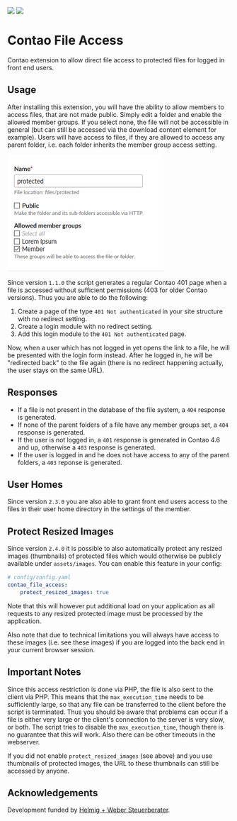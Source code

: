 [![](https://img.shields.io/packagist/v/fritzmg/contao-file-access.svg)](https://packagist.org/packages/fritzmg/contao-file-access)
[![](https://img.shields.io/packagist/dt/fritzmg/contao-file-access.svg)](https://packagist.org/packages/fritzmg/contao-file-access)

Contao File Access
=====================

Contao extension to allow direct file access to protected files for logged in front end users.

## Usage

After installing this extension, you will have the ability to allow members to access files, that are not made public. Simply edit a folder and enable the allowed member groups. If you select none, the file will not be accessible in general (but can still be accessed via the download content element for example). Users will have access to files, if they are allowed to access any parent folder, i.e. each folder inherits the member group access setting.

![Screenshot](https://raw.githubusercontent.com/fritzmg/contao-file-access/master/screenshot.png)

Since version `1.1.0` the script generates a regular Contao 401 page when a file is accessed without sufficient permissions (403 for older Contao versions). Thus you are able to do the following:

1. Create a page of the type `401 Not authenticated` in your site structure with no redirect setting.
2. Create a login module with no redirect setting.
3. Add this login module to the `401 Not authenticated` page.

Now, when a user which has not logged in yet opens the link to a file, he will be presented with the login form instead. After he logged in, he will be "redirected back" to the file again (there is no redirect happening actually, the user stays on the same URL).

## Responses

* If a file is not present in the database of the file system, a `404` response is generated.
* If none of the parent folders of a file have any member groups set, a `404` response is generated.
* If the user is not logged in, a `401` response is generated in Contao 4.6 and up, otherwise a `403` response is generated.
* If the user is logged in and he does not have access to any of the parent folders, a `403` reponse is generated.

## User Homes

Since version `2.3.0` you are also able to grant front end users access to the files in their user home directory in the settings of the member.

## Protect Resized Images

Since version `2.4.0` it is possible to also automatically protect any resized images (thumbnails) of protected files
which would otherwise be publicly available under `assets/images`. You can enable this feature in your config:

```yaml
# config/config.yaml
contao_file_access:
    protect_resized_images: true
```

Note that this will however put additional load on your application as all requests to any resized protected image must
be processed by the application.

Also note that due to technical limitations you will always have access to these images (i.e. see these images) if you
are logged into the back end in your current browser session.

## Important Notes

Since this access restriction is done via PHP, the file is also sent to the client via PHP. This means that the `max_execution_time` needs to be sufficiently large, so that any file can be transferred to the client before the script is terminated. Thus you should be aware that problems can occur if a file is either very large or the client's connection to the server is very slow, or both. The script tries to disable the `max_execution_time`, though there is no guarantee that this will work. Also there can be other timeouts in the webserver.

If you did not enable `protect_resized_images` (see above) and you use thumbnails of protected images, the URL to these 
thumbnails can still be accessed by anyone.

## Acknowledgements

Development funded by [Helmig + Weber Steuerberater](https://www.helmig-weber.de/).
